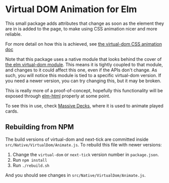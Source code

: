 # Virtual DOM Animation for Elm

This small package adds attributes that change as soon as the element they are in is added to the page, to make using CSS animation nicer and more reliable.

For more detail on how this is achieved, see [the virtual-dom CSS animation doc][css-animations]

Note that this package uses a native module that looks behind the cover of [the elm virtual-dom module][virtual-dom].
This means it is tightly coupled to that module, and changes to it could affect this one, even if the APIs don't change.
As such, you will notice this module is tied to a specific virtual-dom version. If you need a newer version, you can try
changing this, but it may be broken.

This is really more of a proof-of-concept, hopefully this functionality will be exposed through [elm-html][elm-html]
properly at some point.

To see this in use, check [Massive Decks][massivedecks], where it is used to animate played cards.

[css-animations]: https://github.com/Matt-Esch/virtual-dom/blob/master/docs/css-animations.md
[virtual-dom]: https://github.com/evancz/virtual-dom
[elm-html]: https://github.com/evancz/elm-html
[massivedecks]: https://github.com/Lattyware/massivedecks

## Rebuilding from NPM
The build versions of virtual-dom and next-tick are committed inside `src/Native/VirtualDom/Animate.js`. To rebuild
this file with newer versions:

1. Change the `virtual-dom` or `next-tick` version number in `package.json`.
2. Run `npm install`
3. Run `./rebuild.sh`

And you should see changes in `src/Native/VirtualDom/Animate.js`.
